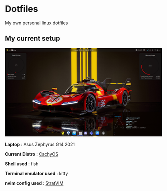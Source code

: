 # Dotfiles
My own personal linux dotfiles

## My current setup

![My desktop setup](./setup.png)

**Laptop** : Asus Zephyrus G14 2021

**Current Distro** : [CachyOS](https://cachyos.org/)

**Shell used** : fish

**Terminal emulator used** : kitty

**nvim config used** : [StratVIM](https://github.com/StratOS-Linux/StratVIM)

